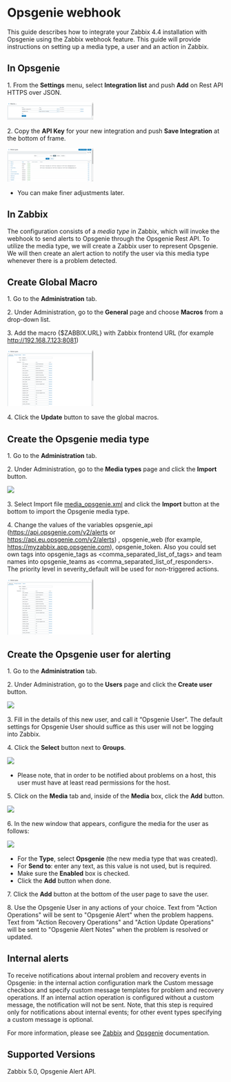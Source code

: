 
# Opsgenie webhook 

This guide describes how to integrate your Zabbix 4.4 installation with Opsgenie using the Zabbix webhook feature. This guide will provide instructions on setting up a media type, a user and an action in Zabbix.

## In Opsgenie

1\. From the **Settings** menu, select **Integration list** and push **Add** on Rest API HTTPS over JSON.

[![](images/tn_1.png?raw=true)](images/1.png)

2\. Copy the **API Key** for your new integration and push **Save Integration** at the bottom of frame.

[![](images/tn_2.png?raw=true)](images/2.png)

*   You can make finer adjustments later.

## In Zabbix

The configuration consists of a _media type_ in Zabbix, which will invoke the webhook to send alerts to Opsgenie through the Opsgenie Rest API. To utilize the media type, we will create a Zabbix user to represent Opsgenie. We will then create an alert action to notify the user via this media type whenever there is a problem detected.

## Create Global Macro

1\. Go to the **Administration** tab.

2\. Under Administration, go to the **General** page and choose **Macros** from a drop-down list.

3\. Add the macro {$ZABBIX.URL} with Zabbix frontend URL (for example http://192.168.7.123:8081)

[![](images/tn_3.png?raw=true)](images/3.png)

4\. Click the **Update** button to save the global macros.

## Create the Opsgenie media type

1\. Go to the **Administration** tab.

2\. Under Administration, go to the **Media types** page and click the **Import** button.

[![](images/tn_5.png?raw=true)](images/5.png)

3\. Select Import file [media_opsgenie.xml](media_opsgenie.xml) and click the **Import** button at the bottom to import the Opsgenie media type.

4\. Change the values of the variables opsgenie_api (https://api.opsgenie.com/v2/alerts or https://api.eu.opsgenie.com/v2/alerts) , opsgenie_web (for example, https://myzabbix.app.opsgenie.com), opsgenie_token.
Also you could set own tags into opsgenie_tags as <comma_separated_list_of_tags> and team names into opsgenie_teams as <comma_separated_list_of_responders>.  
The priority level in severity_default will be used for non-triggered actions.

[![](images/tn_7.png?raw=true)](images/7.png)

## Create the Opsgenie user for alerting

1\. Go to the **Administration** tab.

2\. Under Administration, go to the **Users** page and click the **Create user** button.

[![](images/tn_4.png?raw=true)](images/4.png)

3\. Fill in the details of this new user, and call it “Opsgenie User”. The default settings for Opsgenie User should suffice as this user will not be logging into Zabbix.

4\. Click the **Select** button next to **Groups**.

[![](images/tn_8.png?raw=true)](images/8.png)

*   Please note, that in order to be notified about problems on a host, this user must have at least read permissions for the host.

5\. Click on the **Media** tab and, inside of the **Media** box, click the **Add** button.

[![](images/tn_9.png?raw=true)](images/9.png)

6\. In the new window that appears, configure the media for the user as follows:

[![](images/tn_10.png?raw=true)](images/10.png)

*   For the **Type**, select **Opsgenie** (the new media type that was created).
*   For **Send to**: enter any text, as this value is not used, but is required.
*   Make sure the **Enabled** box is checked.
*   Click the **Add** button when done.

7\. Click the **Add** button at the bottom of the user page to save the user.

8\. Use the Opsgenie User in any actions of your choice. Text from "Action Operations" will be sent to "Opsgenie Alert" when the problem happens. Text from "Action Recovery Operations" and "Action Update Operations" will be sent to "Opsgenie Alert Notes" when the problem is resolved or updated.

## Internal alerts
To receive notifications about internal problem and recovery events in Opsgenie: in the internal action configuration mark the Custom message checkbox and specify custom message templates for problem and recovery operations. 
If an internal action operation is configured without a custom message, the notification will not be sent. 
Note, that this step is required only for notifications about internal events; for other event types specifying a custom message is optional. 

For more information, please see [Zabbix](https://www.zabbix.com/documentation/current/manual/config/notifications) and [Opsgenie](https://docs.opsgenie.com/docs/alert-api) documentation.

## Supported Versions

Zabbix 5.0, Opsgenie Alert API.
